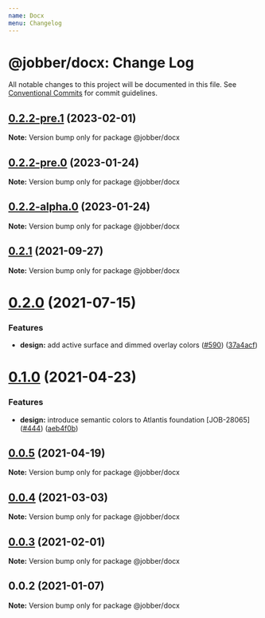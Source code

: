 ```yaml
---
name: Docx
menu: Changelog
---
```


# @jobber/docx: Change Log

All notable changes to this project will be documented in this file.
See [Conventional Commits](https://conventionalcommits.org) for commit guidelines.

## [0.2.2-pre.1](https://github.com/GetJobber/atlantis/compare/@jobber/docx@0.2.1...@jobber/docx@0.2.2-pre.1) (2023-02-01)

**Note:** Version bump only for package @jobber/docx





## [0.2.2-pre.0](https://github.com/GetJobber/atlantis/compare/@jobber/docx@0.2.1...@jobber/docx@0.2.2-pre.0) (2023-01-24)

**Note:** Version bump only for package @jobber/docx





## [0.2.2-alpha.0](https://github.com/GetJobber/atlantis/compare/@jobber/docx@0.2.1...@jobber/docx@0.2.2-alpha.0) (2023-01-24)

**Note:** Version bump only for package @jobber/docx





## [0.2.1](https://github.com/GetJobber/atlantis/compare/@jobber/docx@0.2.0...@jobber/docx@0.2.1) (2021-09-27)

**Note:** Version bump only for package @jobber/docx





# [0.2.0](https://github.com/GetJobber/atlantis/compare/@jobber/docx@0.1.0...@jobber/docx@0.2.0) (2021-07-15)


### Features

* **design:** add active surface and dimmed overlay colors ([#590](https://github.com/GetJobber/atlantis/issues/590)) ([37a4acf](https://github.com/GetJobber/atlantis/commit/37a4acf12d751d2345b24378f7f3f881af0fc6c3))





# [0.1.0](https://github.com/GetJobber/atlantis/compare/@jobber/docx@0.0.5...@jobber/docx@0.1.0) (2021-04-23)


### Features

* **design:** introduce semantic colors to Atlantis foundation [JOB-28065] ([#444](https://github.com/GetJobber/atlantis/issues/444)) ([aeb4f0b](https://github.com/GetJobber/atlantis/commit/aeb4f0bf9f96680287076a1cbf0f69e0bb6bd122))





## [0.0.5](https://github.com/GetJobber/atlantis/compare/@jobber/docx@0.0.4...@jobber/docx@0.0.5) (2021-04-19)

**Note:** Version bump only for package @jobber/docx





## [0.0.4](https://github.com/GetJobber/atlantis/compare/@jobber/docx@0.0.3...@jobber/docx@0.0.4) (2021-03-03)

**Note:** Version bump only for package @jobber/docx





## [0.0.3](https://github.com/GetJobber/atlantis/compare/@jobber/docx@0.0.2...@jobber/docx@0.0.3) (2021-02-01)

**Note:** Version bump only for package @jobber/docx





## 0.0.2 (2021-01-07)

**Note:** Version bump only for package @jobber/docx
